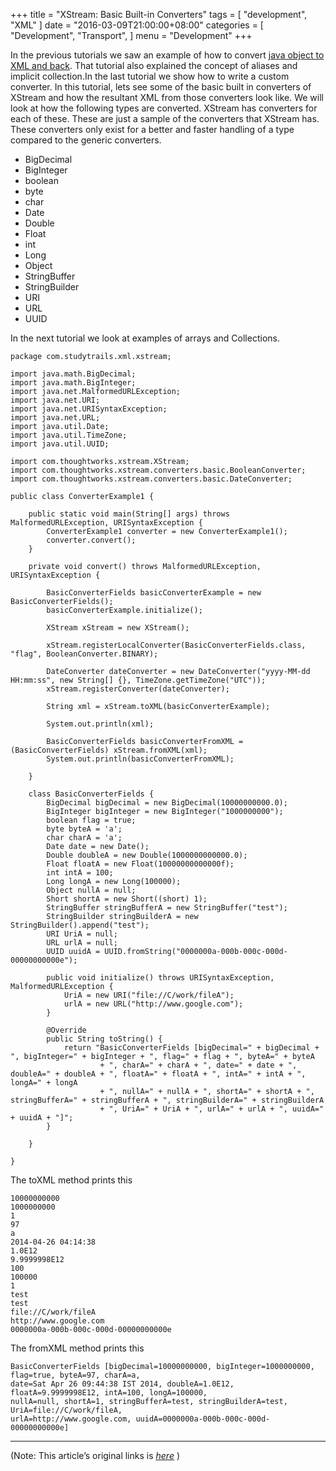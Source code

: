 
+++
title = "XStream: Basic Built-in Converters"
tags = [
    "development",
    "XML"
]
date = "2016-03-09T21:00:00+08:00"
categories = [
    "Development",
    "Transport",
]
menu = "Development"
+++

In the previous tutorials we saw an example of how to convert [java object to XML and back](/post/dev_201603081411 "parsing an xml"). That tutorial also explained the concept of aliases and implicit collection.In the last tutorial we show how to write a custom converter. In this tutorial, lets see some of the basic built in converters of XStream and how the resultant XML from those converters look like. We will look at how the following types are converted. XStream has converters for each of these. These are just a sample of the converters that XStream has. These converters only exist for a better and faster handling of a type compared to the generic converters.

* BigDecimal
* BigInteger
* boolean
* byte
* char
* Date
* Double
* Float
* int
* Long
* Object
* StringBuffer
* StringBuilder
* URI
* URL
* UUID

In the next tutorial we look at examples of arrays and Collections.
```
package com.studytrails.xml.xstream;

import java.math.BigDecimal;
import java.math.BigInteger;
import java.net.MalformedURLException;
import java.net.URI;
import java.net.URISyntaxException;
import java.net.URL;
import java.util.Date;
import java.util.TimeZone;
import java.util.UUID;

import com.thoughtworks.xstream.XStream;
import com.thoughtworks.xstream.converters.basic.BooleanConverter;
import com.thoughtworks.xstream.converters.basic.DateConverter;

public class ConverterExample1 {

	public static void main(String[] args) throws MalformedURLException, URISyntaxException {
		ConverterExample1 converter = new ConverterExample1();
		converter.convert();
	}

	private void convert() throws MalformedURLException, URISyntaxException {

		BasicConverterFields basicConverterExample = new BasicConverterFields();
		basicConverterExample.initialize();

		XStream xStream = new XStream();

		xStream.registerLocalConverter(BasicConverterFields.class, "flag", BooleanConverter.BINARY);

		DateConverter dateConverter = new DateConverter("yyyy-MM-dd HH:mm:ss", new String[] {}, TimeZone.getTimeZone("UTC"));
		xStream.registerConverter(dateConverter);

		String xml = xStream.toXML(basicConverterExample);

		System.out.println(xml);

		BasicConverterFields basicConverterFromXML = (BasicConverterFields) xStream.fromXML(xml);
		System.out.println(basicConverterFromXML);

	}

	class BasicConverterFields {
		BigDecimal bigDecimal = new BigDecimal(10000000000.0);
		BigInteger bigInteger = new BigInteger("1000000000");
		boolean flag = true;
		byte byteA = 'a';
		char charA = 'a';
		Date date = new Date();
		Double doubleA = new Double(1000000000000.0);
		Float floatA = new Float(10000000000000f);
		int intA = 100;
		Long longA = new Long(100000);
		Object nullA = null;
		Short shortA = new Short((short) 1);
		StringBuffer stringBufferA = new StringBuffer("test");
		StringBuilder stringBuilderA = new StringBuilder().append("test");
		URI UriA = null;
		URL urlA = null;
		UUID uuidA = UUID.fromString("0000000a-000b-000c-000d-00000000000e");

		public void initialize() throws URISyntaxException, MalformedURLException {
			UriA = new URI("file://C/work/fileA");
			urlA = new URL("http://www.google.com");
		}

		@Override
		public String toString() {
			return "BasicConverterFields [bigDecimal=" + bigDecimal + ", bigInteger=" + bigInteger + ", flag=" + flag + ", byteA=" + byteA
					+ ", charA=" + charA + ", date=" + date + ", doubleA=" + doubleA + ", floatA=" + floatA + ", intA=" + intA + ", longA=" + longA
					+ ", nullA=" + nullA + ", shortA=" + shortA + ", stringBufferA=" + stringBufferA + ", stringBuilderA=" + stringBuilderA
					+ ", UriA=" + UriA + ", urlA=" + urlA + ", uuidA=" + uuidA + "]";
		}

	}

}
```

The toXML method prints this

```
10000000000
1000000000
1
97
a
2014-04-26 04:14:38
1.0E12
9.9999998E12
100
100000
1
test
test
file://C/work/fileA
http://www.google.com
0000000a-000b-000c-000d-00000000000e
```
The fromXML method prints this

```
BasicConverterFields [bigDecimal=10000000000, bigInteger=1000000000, flag=true, byteA=97, charA=a,
date=Sat Apr 26 09:44:38 IST 2014, doubleA=1.0E12, floatA=9.9999998E12, intA=100, longA=100000,
nullA=null, shortA=1, stringBufferA=test, stringBuilderA=test, UriA=file://C/work/fileA,
urlA=http://www.google.com, uuidA=0000000a-000b-000c-000d-00000000000e]
```

------------------

(Note: This article’s original links is [*here*](http://www.studytrails.com/java/xml/xstream/xstream-basic-converters.jsp "Basic Built-in Converters") )
